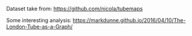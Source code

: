 Dataset take from: https://github.com/nicola/tubemaps

Some interesting analysis: https://markdunne.github.io/2016/04/10/The-London-Tube-as-a-Graph/
